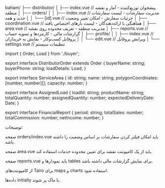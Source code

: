 baham/
├── distributor/
│   ├── index.vue                   // پیشخوان توزیع‌کننده - آمار و نقشه منطقه
│   ├── orders/
│   │   ├── index.vue               // مدیریت سفارشات - لیست سفارشات جدید و همه
│   │   └── [id].vue                // جزئیات سفارش - امکان تغییر وضعیت
│   ├── coordination.vue            // هماهنگی با ارائه‌دهندگان - لیست بارهای اختصاص یافته
│   ├── area.vue                    // مدیریت منطقه - تعریف محدوده روی نقشه
│   ├── reports.vue                 // گزارشات مالی - کارمزدها و تسویه حساب
│   ├── profile/
│   │   ├── index.vue               // پروفایل کسب‌وکار - نمایش به خریداران
│   │   └── edit.vue                // ویرایش پروفایل
│   └── settings.vue                // تنظیمات سیستم

import { Order, Load } from './buyer';

export interface DistributorOrder extends Order {
  buyerName: string;
  buyerPhone: string;
  loadDetails: Load;
}

export interface ServiceArea {
  id: string;
  name: string;
  polygonCoordinates: [number, number][];
  capacity: number;
}

export interface AssignedLoad {
  loadId: string;
  productName: string;
  totalQuantity: number;
  assignedQuantity: number;
  expectedDeliveryDate: Date;
}

export interface FinancialReport {
  period: string;
  totalSales: number;
  totalCommission: number;
  netIncome: number;
}

توضیحات:

صفحه orders/index.vue باید امکان فیلتر کردن سفارشات بر اساس وضعیت را داشته باشد.

صفحه area.vue باید از یک کامپوننت نقشه برای تعیین محدوده خدمات استفاده کند.

صفحه reports.vue باید نمودارها و tables برای نمایش گزارشات مالی داشته باشد.

از کامپوننت‌های Tairo برای maps و charts استفاده شود.

داده‌ها initially با ماک پر شوند.

